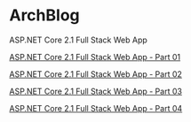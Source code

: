# ArchBlog
ASP.NET Core 2.1 Full Stack Web App

[ASP.NET Core 2.1 Full Stack Web App - Part 01](https://www.youtube.com/watch?v=-09ajA4rOKU)

[ASP.NET Core 2.1 Full Stack Web App - Part 02](https://www.youtube.com/watch?v=54ZhT3ko9VI)

[ASP.NET Core 2.1 Full Stack Web App - Part 03](https://www.youtube.com/watch?v=Ak0wKKFNG_c&t=221s)

[ASP.NET Core 2.1 Full Stack Web App - Part 04](https://www.youtube.com/watch?v=JWlx_zvGXyM&t=1076s)

